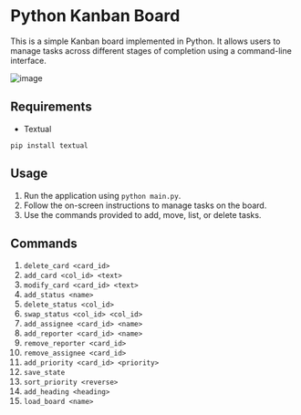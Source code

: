 # Python Kanban Board

This is a simple Kanban board implemented in Python. It allows users to manage tasks across different stages of completion using a command-line interface.

![image](https://github.com/polyesterswing/kanban/assets/67583328/8d3fde5d-9363-4765-9aad-0a879e0ee503)

## Requirements
- Textual
```
pip install textual
```

## Usage

1. Run the application using `python main.py`.
2. Follow the on-screen instructions to manage tasks on the board.
3. Use the commands provided to add, move, list, or delete tasks.

## Commands
1. `delete_card <card_id>`
2. `add_card <col_id> <text>`
3. `modify_card <card_id> <text>`
4. `add_status <name>`
5. `delete_status <col_id>`
6. `swap_status <col_id> <col_id>`
7. `add_assignee <card_id> <name>`
8. `add_reporter <card_id> <name>`
9. `remove_reporter <card_id>`
10. `remove_assignee <card_id>`
11. `add_priority <card_id> <priority>`
12. `save_state`
13. `sort_priority <reverse>`
14. `add_heading <heading>`
15. `load_board <name>`